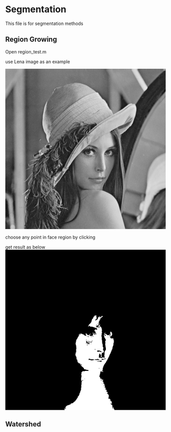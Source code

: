 # Segmentation
This file is for segmentation methods

## Region Growing
Open region_test.m

use Lena image as an example

![Input image](https://github.com/Angnong/Image-Processing-Algorithm/blob/master/Segmentation/images/lena.png)

choose any point in face region by clicking

get result as below
![Segmented result](https://github.com/Angnong/Image-Processing-Algorithm/blob/master/Segmentation/images/segment_lena.png)

## Watershed
